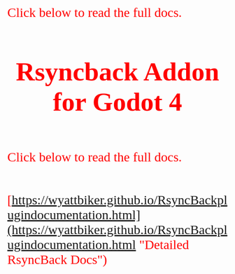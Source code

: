 
<span style="font-family:Times Roman; font-size: 30px;color:red">
Click below to read the full docs.  
<center>

# Rsyncback Addon for Godot 4

</center>

&nbsp;  
Click below to read the full docs.  
<br/>

[https://wyattbiker.github.io/RsyncBackplugindocumentation.html](https://wyattbiker.github.io/RsyncBackplugindocumentation.html "Detailed RsyncBack Docs")

</span>